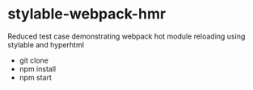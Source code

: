 # stylable-webpack-hmr
Reduced test case demonstrating webpack hot module reloading using stylable and hyperhtml

- git clone
- npm install
- npm start

